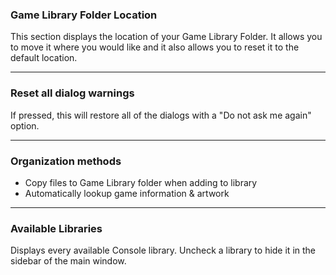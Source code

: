 ### Game Library Folder Location

This section displays the location of your Game Library Folder.  It allows you to move it where you would like and it also allows you to reset it to the default location.

-----

### Reset all dialog warnings

If pressed, this will restore all of the dialogs with a "Do not ask me again" option.

-----

### Organization methods

* Copy files to Game Library folder when adding to library
* Automatically lookup game information & artwork

-----

### Available Libraries

Displays every available Console library.  Uncheck a library to hide it in the sidebar of the main window.